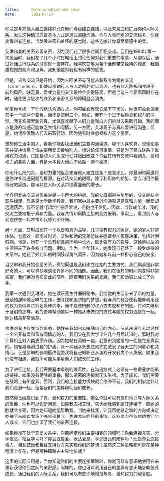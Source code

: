 ```yaml
---
title:      Relationships and Love
date:       2021-03-17
---
```


你决定与其他人建立连接并允许他们与你建立连接，以此来建立和扩展你的人际关系。发生这种情况的最基本方式是通过直接沟通。你与人类同胞的交流越多，你就变得越有连接。当发展亲密和关怀的感觉时，这些连接让你享受情感中的爱。

艾琳和我的关系非常亲密，因为我们花了很多时间互相交谈。我们在1994年第一次见面时，我们花了几个小时在电话上讨论任何对我们重要的事情，从那以后，通过对话进行联系的习惯就一直存在。我喜欢艾琳为每个话题带来独特的观点，我很重视她的观点和见解。我知道她对我也有同样的感觉。

但是，语言交流只是开始，因为人际关系有可能从联系变为精神交流（communion）。即使经常进行人与人之间的对话交流，也有陷入陈规和停滞不前的风险。缺乏真、爱或力量的交流最终会变得陈腐，但是当这三个要素同时存在时，通往更深层次的联系和亲密关系的障碍就会消失。

如果你考虑一下你的默认沟通方式，你可能会发现它是不平衡的。你很可能会偏爱其中一个或两个要素，而不是使用三个。例如，我有一个过于依赖真和权力的习惯。我喜欢探索新的真，尤其喜欢赋予人们力量和向人们挑战去采取行动。我的弱点是我的沟通可能缺乏共情和同情。另一方面，艾琳善于与真和爱进行沟通；但是，她很难激励人们去采取行动，因为她有时会忽视权力这个要素。

想想你生活中的人，看看你能否找出他们主要沟通渠道。哪个人喜欢真，想谈论事实并交换信息？谁主要用爱去接触别人，想讨论任何事情，只是为了建立联系？谁用权力沟通，试图推动人们采取行动并做出改变？你会在所有交流中看到真，爱和权力的某些方面，但是大多数人倾向于依靠一两个渠道。

你用什么杨的真、爱和力量的组合来与他人建立连接？要意识到，你最弱的渠道将是你许多沟通问题的根源。在对话交流的时候，除了利用你的优势，学会利用你最薄弱的渠道，你可以在人际关系中取得显著的增长。

学会用爱来交流对我来说是一个巨大的挑战。我的父母都是左脑型的，父亲是航空软件经理，母亲是大学数学教授。我们家中最主要的沟通渠道是真和力量，而爱却远远落后。我不记得“我爱你”被经常说，拥抱也不常见。因此，当我成年时，我的交流主要植根于真和力量。我与共情和同情连接的能力很弱。事实上，看到别人与爱连接在一起常常让我感到不舒服。

另一方面，艾琳成长在一个以爱和真为主导，几乎没有权力的家庭。她的家人非常体贴，也喜欢一起度过时光。艾琳和她的兄弟姐妹被邀请参加家庭决策，包括计划假期。但是，她在一个没有纪律的环境中长大，缺乏强有力的指导，这给她以后的生活带来了许多权力问题。例如，作为一个年轻人，她发现自己处于一段受虐待的关系中。她花了好几年的时间鼓起勇气离开，因为她和以前一样担心自己的安全。

当艾琳和我开始恋爱关系，真的渠道是我们建立连接的主要方式。我们俩都是非常好奇的人，可以详尽地谈论许多不同的话题。因此，我们在很短的时间内变得非常亲密，我们绝对喜欢彼此的陪伴。随着我们关系的发展，我们帮助彼此成长了许多。

我第一次遇到艾琳时，她在读研究生并兼职秘书。我给她的生活带来了新的力量，鼓励她辞掉她乏味的工作，去寻找和追求她的梦想。我与真的结合使我能够利用我的权力去做真正对她最佳的事，而不是使用我的权力去支配和控制她。正如艾琳乐于证明的那样，我的影响帮助她以一种她从未做过的方式与她的权力连接在一起，她对结果非常满意。

埃琳对我也有类似的影响，她教会我如何去接触自己的内心。我从来没有见过这样一个公开有爱和富有同情心的人。我们实在我大学毕业几个月后认识的，那时我对计算机比对人类更感兴趣。因为她站在真的一边，我意识到她爱的一面是完全真实的。她轻易地滑过我的护盾，以一种我从未想过的方式激发了我天生的同情心和共情心。正是艾琳的影响最终促使我将自己的职业从游戏开发转向个人发展。如果我们没有相遇，我就不可能从事帮助人们成长的工作。

为了进行连接，我们需要基本级别的兼容性。在沟通方式上必须有一些重叠才能形成链接。如果没有足够的重叠，那么紧密的连接就无法生根。为了成长，我们需要在战略上有所差异。否则，我们的连接能力很快就会停滞不前。我们的相似之处让我们走到一起，但是我们的差异帮助我们成长。

既然你已经意识到了真、爱和权力的重要性，那么你就可以有意识地引导人际关系的发展，你也可以诊断问题。如果我去找艾琳，告诉她我感到断开连接了，那她的脸就会变亮，因为她知道她能帮助我。当她来找我，让我帮她设定新的方向或决定她接下来应该专注于哪些项目时，也会发生同样的事情。这些努力不仅帮助我们个人成长；它们也加深了我们的亲密连接。

如果你现在处于恋爱关系中，你能确定你们主要相容的领域吗？你会连接真实、分享信息、相互学习吗？你会连接爱、表达爱意、享受彼此的陪伴吗？还是你会连接权力、相互鼓励和相互支持对方来实现你们的梦想？虽然这三种策略都可能在某种程度上存在，但是哪种策略占主导地位呢？

这里的实际应用是，当你知道你们的主要连接策略时，你就可以有意识地使用它来重新获得你们之间的亲密感。同样的，你也可以利用自己的差异有意识地帮助彼此成长。通过我们的人际关系，我们可以有意识地增加与真、爱和权力的契合度。

